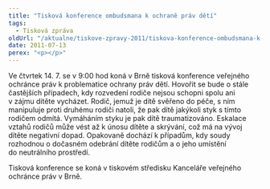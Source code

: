 ```yaml
---
title: "Tisková konference ombudsmana k ochraně práv dětí"
tags:
  - Tisková zpráva
oldUrl: "/aktualne/tiskove-zpravy-2011/tiskova-konference-ombudsmana-k-ochrane-prav-deti"
date: 2011-07-13
perex: "<p></p>"
---
```


<!-- imported from the old website -->

<p>Ve čtvrtek 14. 7. se v 9:00 hod koná v Brně tisková konference veřejného ochránce práv k problematice ochrany práv dětí. Hovořit se bude o stále častějších případech, kdy rozvedení rodiče nejsou schopni spolu ani v zájmu dítěte vycházet. Rodič, jemuž je dítě svěřeno do péče, s ním manipuluje proti druhému rodiči natoli, že pak dítě jakýkoli styk s tímto rodičem odmítá. Vymáháním styku je pak dítě traumatizováno. Eskalace vztahů rodičů může vést až k únosu dítěte a skrývání, což má na vývoj dítěte negativní dopad. Opakovaně dochází k případům, kdy soudy rozhodnou o dočasném odebrání dítěte rodičům a o jeho umístění do neutrálního prostředí.</p><p>Tisková konference se koná v tiskovém středisku Kanceláře veřejného ochránce práv v Brně.</p>
